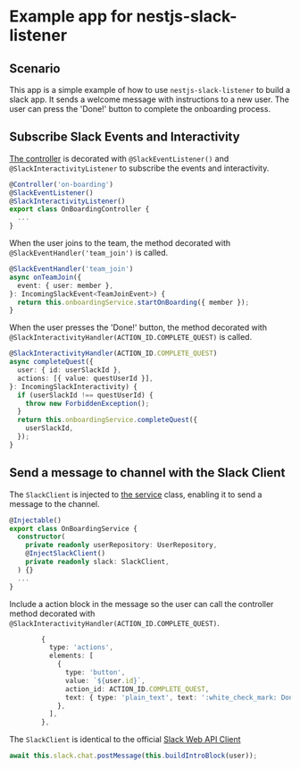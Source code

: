 # Example app for nestjs-slack-listener

## Scenario

This app is a simple example of how to use `nestjs-slack-listener` to build a slack app. It sends a welcome message with instructions to a new user. The user can press the 'Done!' button to complete the onboarding process.

## Subscribe Slack Events and Interactivity

[The controller](/example/nestjs-slack-example/src/onboarding/on-boarding.controller.ts) is decorated with `@SlackEventListener()` and `@SlackInteractivityListener` to subscribe the events and interactivity.

```ts
@Controller('on-boarding')
@SlackEventListener()
@SlackInteractivityListener()
export class OnBoardingController {
  ...
}
```

When the user joins to the team, the method decorated with `@SlackEventHandler('team_join')` is called.

```ts
@SlackEventHandler('team_join')
async onTeamJoin({
  event: { user: member },
}: IncomingSlackEvent<TeamJoinEvent>) {
  return this.onboardingService.startOnBoarding({ member });
}
```

When the user presses the 'Done!' button, the method decorated with `@SlackInteractivityHandler(ACTION_ID.COMPLETE_QUEST)` is called.

```ts
@SlackInteractivityHandler(ACTION_ID.COMPLETE_QUEST)
async completeQuest({
  user: { id: userSlackId },
  actions: [{ value: questUserId }],
}: IncomingSlackInteractivity) {
  if (userSlackId !== questUserId) {
    throw new ForbiddenException();
  }
  return this.onboardingService.completeQuest({
    userSlackId,
  });
}
```

## Send a message to channel with the Slack Client

The `SlackClient` is injected to [the service](/example/nestjs-slack-example/src/onboarding/on-boarding.service.ts) class, enabling it to send a message to the channel.

```ts
@Injectable()
export class OnBoardingService {
  constructor(
    private readonly userRepository: UserRepository,
    @InjectSlackClient()
    private readonly slack: SlackClient,
  ) {}
  ...
}
```

Include a action block in the message so the user can call the controller method decorated with `@SlackInteractivityHandler(ACTION_ID.COMPLETE_QUEST)`.

```ts
        {
          type: 'actions',
          elements: [
            {
              type: 'button',
              value: `${user.id}`,
              action_id: ACTION_ID.COMPLETE_QUEST,
              text: { type: 'plain_text', text: ':white_check_mark: Done!' },
            },
          ],
        },
```

The `SlackClient` is identical to the official [Slack Web API Client](https://www.npmjs.com/package/@slack/web-api)

```ts
await this.slack.chat.postMessage(this.buildIntroBlock(user));
```
